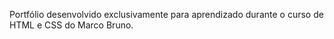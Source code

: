 Portfólio desenvolvido exclusivamente para aprendizado durante o curso de HTML e CSS do Marco Bruno.

